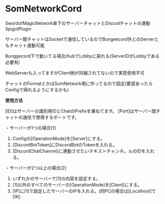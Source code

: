 # SomNetworkCord
SwordofMagicNetwork傘下のサーバーチャットとDiscodチャットの連動SpigotPlugin

サーバー間チャットはSocketで通信しているのでBungeecord外とのServerともチャット連動可能

Bunggecord下で動いてる場合/hubでLobbyに戻れる(ServerIDがLobbyである必要有)

WebServerも入ってますがClient側が同梱されてないので実質使用不可

チャットのFormatとかはSomNetwork用に作ってるので固定(要望あったらConfigで帰れるようにするかも)

**使用方法**

[ID]はサーバーの識別用IDとChatのPrefixを兼ねてます。
[Port]はサーバー間チャットの通信で使用するポートです。

・サーバーが1つの場合[1]
  1. Configの[OperationMode]を[Server]にする。
  2. [DiscordBotToken]にDiscordBotのTokenを入れる。
  3. [DiscordChatChannel]に連動させたいテキストチャンネ。ルのIDを入れる。
 
・サーバーが2つ以上の場合[2]
  1. いずれかのサーバーで[1]の内容を設定する。
  2. [1]以外のすべてのサーバーの[OperationMode]を[Client]にする。
  3. [IP]に[1]で設定したサーバーのIPを入れる。(同PCの場合は[Localhost]でOK)
